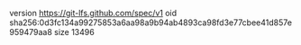 version https://git-lfs.github.com/spec/v1
oid sha256:0d3fc134a99275853a6aa98a9b94ab4893ca98fd3e77cbee41d857e959479aa8
size 13496
